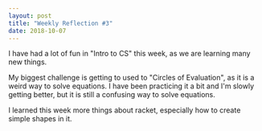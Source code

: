 ```yaml
---
layout: post
title: "Weekly Reflection #3"
date: 2018-10-07
---
```


I have had a lot of fun in "Intro to CS" this week, as we are learning many new things.

My biggest challenge is getting to used to "Circles of Evaluation", as it is a weird way to solve equations. I have been practicing it a bit and I'm slowly getting better, but it is still a confusing way to solve equations.

I learned this week more things about racket, especially how to create simple shapes in it.

